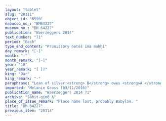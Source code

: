 ```yaml
---
layout: "tablet"
slug: "28111"
object_id: "6590"
nabucco_no_: "BM64227"
museum_no_: "BM 64227"
publication: "Waerzeggers 2014"
text_number: "71"
period: "Each"
type_and_content: "Promissory notes ina muẖẖi"
day_remark: "[-]"
month: "-"
month_remark: "[-]"
year: "10"
year_remark: "[ ]?"
king: "Dar"
king_remark: "-"
paraphrase: "Loan of silver:<strong> B</strong> owes <strong>A </strong>1 mina and [50?] shekels of cut silver without stamp-mark (<em>kaspu nuhhutu &scaron;a lā</em> <em>ginni</em>) of 1/8 alloy (<em>bitqu</em>). The house of the debtor, adjoining the [&hellip;] street (<em>sūqu</em>) and the houses of <strong>C<sub>1</sub></strong> and <strong>C<sub>2</sub></strong>, is placed as a pledge. It is pledged to the creditor in lieu of paying interest (antichretic pledge). According to a broken passage, the creditor will [give] [&hellip;] and <em>kīnayātu</em>-gifts for the house to the debtor at the end [of the year?]. 8 witnesses (including several members of the Ṣāhit-gin&ecirc; family) and the scribe.<br /> <br /> <strong>A</strong> = Marduk-rēmanni/Bēl-uballiṭ//Ṣāhit-gin&ecirc;; <strong>B</strong> = Marduk-&scaron;umu-iddin/Nab&ucirc;-mukīn-[x]//&Scaron;a-ṭābtī&scaron;u; <strong>C<sub>1</sub></strong> = Nab&ucirc;-ittannu/Ea-&scaron;umu-uṣur; <strong>C<sub>2</sub></strong>= Nergal-ibni//Rab-ban&ecirc;; Scribe = [&hellip;]/Bēl-uballiṭ//[&hellip;]<br /> &nbsp;"
imported: "Melanie Gross (03/11/2016)"
publication_name: "Waerzeggers 2014 71"
archive: "Ṣāhit-ginê A"
place_of_issue_remark: "Place name lost, probably Babylon. "
title: "BM 64227"
previous_item: "28114"
---
```

